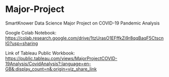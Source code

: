 # Major-Project
SmartKnower Data Science Major Project on COVID-19 Pandemic Analysis

Google Colab Notebook: https://colab.research.google.com/drive/1tzUrasO1EFffkZi9r8qqBaqF5CtscnlG?usp=sharing

Link of Tableau Public Workbook: https://public.tableau.com/views/MajorProjectCOVID-19Analysis/CovidAnalysis?:language=en-GB&:display_count=n&:origin=viz_share_link
